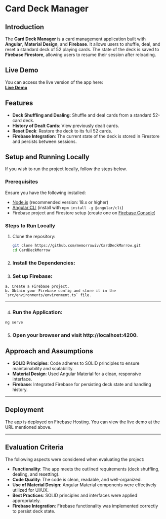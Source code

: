 # Card Deck Manager

## Introduction

The **Card Deck Manager** is a card management application built with **Angular**, **Material Design**, and **Firebase**. It allows users to shuffle, deal, and reset a standard deck of 52 playing cards. The state of the deck is saved to **Firebase Firestore**, allowing users to resume their session after reloading.

## Live Demo

You can access the live version of the app here:  
[**Live Demo**](https://card-deck-manager-morrow.web.app/)

## Features

- **Deck Shuffling and Dealing**: Shuffle and deal cards from a standard 52-card deck.
- **History of Dealt Cards**: View previously dealt cards.
- **Reset Deck**: Restore the deck to its full 52 cards.
- **Firebase Integration**: The current state of the deck is stored in Firestore and persists between sessions.

## Setup and Running Locally

If you wish to run the project locally, follow the steps below.

### Prerequisites

Ensure you have the following installed:

- [Node.js](https://nodejs.org/en/) (recommended version: 18.x or higher)
- [Angular CLI](https://angular.io/cli) (install with `npm install -g @angular/cli`)
- Firebase project and Firestore setup (create one on [Firebase Console](https://console.firebase.google.com/))

### Steps to Run Locally

1. Clone the repository:
   ```bash
   git clone https://github.com/memorrowiv/CardDeckMorrow.git
   cd CardDeckMorrow
2. ### Install the Dependencies:


3. ### Set up Firebase:

````
a. Create a Firebase project.
b. Obtain your Firebase config and store it in the `src/environments/environment.ts` file.
````
---

4. ### Run the Application:

  ```bash
  ng serve
```
5. ### Open your browser and visit http://localhost:4200.

## Approach and Assumptions

- **SOLID Principles**: Code adheres to SOLID principles to ensure maintainability and scalability.
- **Material Design**: Used Angular Material for a clean, responsive interface.
- **Firebase**: Integrated Firebase for persisting deck state and handling history.

---

## Deployment

The app is deployed on Firebase Hosting. You can view the live demo at the URL mentioned above.

---

## Evaluation Criteria

The following aspects were considered when evaluating the project:

- **Functionality**: The app meets the outlined requirements (deck shuffling, dealing, and resetting).
- **Code Quality**: The code is clean, readable, and well-organized.
- **Use of Material Design**: Angular Material components were effectively utilized for UI/UX.
- **Best Practices**: SOLID principles and interfaces were applied appropriately.
- **Firebase Integration**: Firebase functionality was implemented correctly to persist deck state.
